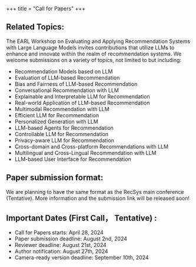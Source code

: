 +++
title = "Call for Papers"
+++

## Related Topics:

The EARL Workshop on Evaluating and Applying Recommendation Systems with Large Language Models invites contributions that utilize LLMs to enhance and innovate within the realm of recommendation systems. We welcome submissions on a variety of topics, not limited to but including:

- Recommendation Models based on LLM
- Evaluation of LLM-based Recommendation
- Bias and Fairness of LLM-based Recommendation
- Conversational Recommendation with LLM
- Explainable and Interpretable LLM for Recommendation
- Real-world Application of LLM-based Recommendation
- Multimodal Recommendation with LLM
- Efficient LLM for Recommendation
- Personalized Generation with LLM
- LLM-based Agents for Recommendation
- Controllable LLM for Recommendation
- Privacy-aware LLM for Recommendation
- Cross-domain and Cross-platform Recommendations with LLM
- Multilingual and Cross-Lingual Recommendation with LLM
- LLM-based User Interface for Recommendation

## Paper submission format:  
We are planning to have the same format as the RecSys main conference (Tentative). More information and the submission link will be released soon! 

## Important Dates (First Call， Tentative) : 
- Call for Papers starts: April 28, 2024
- Paper submission deadline: August 2nd, 2024
- Reviewer deadline: August 21st, 2024
- Author notification: August 27th, 2024
- Camera-ready version deadline: September 10th, 2024
